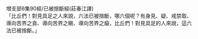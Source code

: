 增支部6集90經/已被捨斷經(莊春江譯)  
「比丘們！對見具足之人來說，六法已被捨斷，哪六個呢？有身見、疑、戒禁取、導向苦界之貪、導向苦界之瞋、導向苦界之癡，比丘們！對見具足的人來說，這六法已被捨斷。」  
  
  
